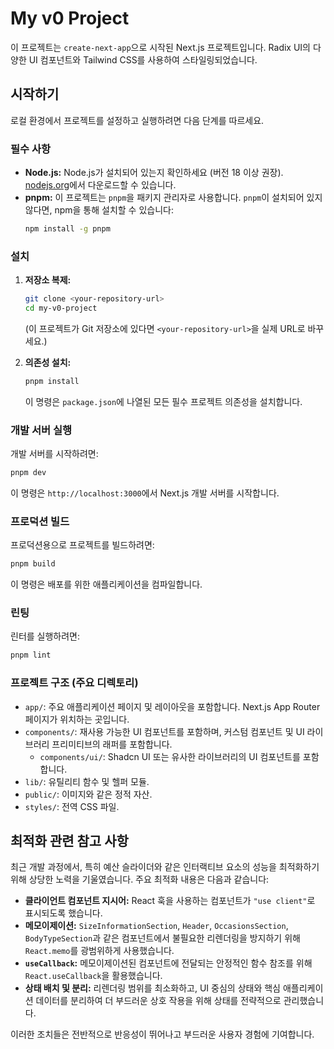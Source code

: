 # My v0 Project

이 프로젝트는 `create-next-app`으로 시작된 Next.js 프로젝트입니다. Radix UI의 다양한 UI 컴포넌트와 Tailwind CSS를 사용하여 스타일링되었습니다.

## 시작하기

로컬 환경에서 프로젝트를 설정하고 실행하려면 다음 단계를 따르세요.

### 필수 사항

*   **Node.js:** Node.js가 설치되어 있는지 확인하세요 (버전 18 이상 권장). [nodejs.org](https://nodejs.org/)에서 다운로드할 수 있습니다.
*   **pnpm:** 이 프로젝트는 `pnpm`을 패키지 관리자로 사용합니다. `pnpm`이 설치되어 있지 않다면, npm을 통해 설치할 수 있습니다:
    ```bash
    npm install -g pnpm
    ```

### 설치

1.  **저장소 복제:**
    ```bash
    git clone <your-repository-url>
    cd my-v0-project
    ```
    (이 프로젝트가 Git 저장소에 있다면 `<your-repository-url>`을 실제 URL로 바꾸세요.)

2.  **의존성 설치:**
    ```bash
    pnpm install
    ```
    이 명령은 `package.json`에 나열된 모든 필수 프로젝트 의존성을 설치합니다.

### 개발 서버 실행

개발 서버를 시작하려면:

```bash
pnpm dev
```

이 명령은 `http://localhost:3000`에서 Next.js 개발 서버를 시작합니다.

### 프로덕션 빌드

프로덕션용으로 프로젝트를 빌드하려면:

```bash
pnpm build
```

이 명령은 배포를 위한 애플리케이션을 컴파일합니다.

### 린팅

린터를 실행하려면:

```bash
pnpm lint
```

### 프로젝트 구조 (주요 디렉토리)

*   `app/`: 주요 애플리케이션 페이지 및 레이아웃을 포함합니다. Next.js App Router 페이지가 위치하는 곳입니다.
*   `components/`: 재사용 가능한 UI 컴포넌트를 포함하며, 커스텀 컴포넌트 및 UI 라이브러리 프리미티브의 래퍼를 포함합니다.
    *   `components/ui/`: Shadcn UI 또는 유사한 라이브러리의 UI 컴포넌트를 포함합니다.
*   `lib/`: 유틸리티 함수 및 헬퍼 모듈.
*   `public/`: 이미지와 같은 정적 자산.
*   `styles/`: 전역 CSS 파일.

## 최적화 관련 참고 사항

최근 개발 과정에서, 특히 예산 슬라이더와 같은 인터랙티브 요소의 성능을 최적화하기 위해 상당한 노력을 기울였습니다. 주요 최적화 내용은 다음과 같습니다:

*   **클라이언트 컴포넌트 지시어:** React 훅을 사용하는 컴포넌트가 `"use client"`로 표시되도록 했습니다.
*   **메모이제이션:** `SizeInformationSection`, `Header`, `OccasionsSection`, `BodyTypeSection`과 같은 컴포넌트에서 불필요한 리렌더링을 방지하기 위해 `React.memo`를 광범위하게 사용했습니다.
*   **`useCallback`:** 메모이제이션된 컴포넌트에 전달되는 안정적인 함수 참조를 위해 `React.useCallback`을 활용했습니다.
*   **상태 배치 및 분리:** 리렌더링 범위를 최소화하고, UI 중심의 상태와 핵심 애플리케이션 데이터를 분리하여 더 부드러운 상호 작용을 위해 상태를 전략적으로 관리했습니다.

이러한 조치들은 전반적으로 반응성이 뛰어나고 부드러운 사용자 경험에 기여합니다.